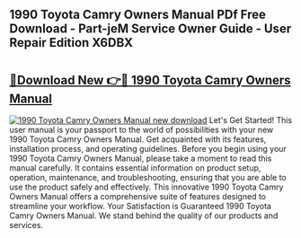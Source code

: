 ## 1990 Toyota Camry Owners Manual PDf Free Download - Part-jeM Service Owner Guide - User Repair Edition X6DBX

# <h2><a href="http://bc26963.oget.top/?id=1990+Toyota+Camry+Owners+Manual">🔗Download New 👉🔴 1990 Toyota Camry Owners Manual</a></h2>

[![1990 Toyota Camry Owners Manual new download](https://i.imgur.com/5g1atiW.png)](http://bc26963.oget.top/?id=1990+Toyota+Camry+Owners+Manual)
Let's Get Started! This user manual is your passport to the world of possibilities with your new 1990 Toyota Camry Owners Manual. Get acquainted with its features, installation process, and operating guidelines. Before you begin using your 1990 Toyota Camry Owners Manual, please take a moment to read this manual carefully. It contains essential information on product setup, operation, maintenance, and troubleshooting, ensuring that you are able to use the product safely and effectively. This innovative 1990 Toyota Camry Owners Manual offers a comprehensive suite of features designed to streamline your workflow. Your Satisfaction is Guaranteed 1990 Toyota Camry Owners Manual. We stand behind the quality of our products and services.
